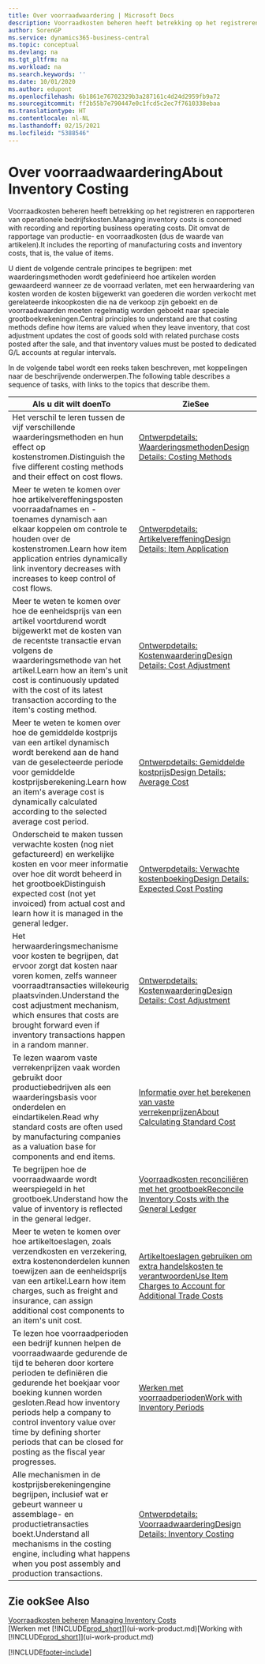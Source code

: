 ```yaml
---
title: Over voorraadwaardering | Microsoft Docs
description: Voorraadkosten beheren heeft betrekking op het registreren en rapporteren van operationele bedrijfskosten. Dit omvat de rapportage van productie- en voorraadkosten (dus de waarde van artikelen).
author: SorenGP
ms.service: dynamics365-business-central
ms.topic: conceptual
ms.devlang: na
ms.tgt_pltfrm: na
ms.workload: na
ms.search.keywords: ''
ms.date: 10/01/2020
ms.author: edupont
ms.openlocfilehash: 6b1861e76702329b3a287161c4d24d2959fb9a72
ms.sourcegitcommit: ff2b55b7e790447e0c1fcd5c2ec7f7610338ebaa
ms.translationtype: HT
ms.contentlocale: nl-NL
ms.lasthandoff: 02/15/2021
ms.locfileid: "5388546"
---
```

# <a name="about-inventory-costing"></a><span data-ttu-id="1a7a3-104">Over voorraadwaardering</span><span class="sxs-lookup"><span data-stu-id="1a7a3-104">About Inventory Costing</span></span>
<span data-ttu-id="1a7a3-105">Voorraadkosten beheren heeft betrekking op het registreren en rapporteren van operationele bedrijfskosten.</span><span class="sxs-lookup"><span data-stu-id="1a7a3-105">Managing inventory costs is concerned with recording and reporting business operating costs.</span></span> <span data-ttu-id="1a7a3-106">Dit omvat de rapportage van productie- en voorraadkosten (dus de waarde van artikelen).</span><span class="sxs-lookup"><span data-stu-id="1a7a3-106">It includes the reporting of manufacturing costs and inventory costs, that is, the value of items.</span></span>  

 <span data-ttu-id="1a7a3-107">U dient de volgende centrale principes te begrijpen: met waarderingsmethoden wordt gedefinieerd hoe artikelen worden gewaardeerd wanneer ze de voorraad verlaten, met een herwaardering van kosten worden de kosten bijgewerkt van goederen die worden verkocht met gerelateerde inkoopkosten die na de verkoop zijn geboekt en de voorraadwaarden moeten regelmatig worden geboekt naar speciale grootboekrekeningen.</span><span class="sxs-lookup"><span data-stu-id="1a7a3-107">Central principles to understand are that costing methods define how items are valued when they leave inventory, that cost adjustment updates the cost of goods sold with related purchase costs posted after the sale, and that inventory values must be posted to dedicated G/L accounts at regular intervals.</span></span>  

 <span data-ttu-id="1a7a3-108">In de volgende tabel wordt een reeks taken beschreven, met koppelingen naar de beschrijvende onderwerpen.</span><span class="sxs-lookup"><span data-stu-id="1a7a3-108">The following table describes a sequence of tasks, with links to the topics that describe them.</span></span>   

|<span data-ttu-id="1a7a3-109">**Als u dit wilt doen**</span><span class="sxs-lookup"><span data-stu-id="1a7a3-109">**To**</span></span>|<span data-ttu-id="1a7a3-110">**Zie**</span><span class="sxs-lookup"><span data-stu-id="1a7a3-110">**See**</span></span>|  
|------------|-------------|  
|<span data-ttu-id="1a7a3-111">Het verschil te leren tussen de vijf verschillende waarderingsmethoden en hun effect op kostenstromen.</span><span class="sxs-lookup"><span data-stu-id="1a7a3-111">Distinguish the five different costing methods and their effect on cost flows.</span></span>|[<span data-ttu-id="1a7a3-112">Ontwerpdetails: Waarderingsmethoden</span><span class="sxs-lookup"><span data-stu-id="1a7a3-112">Design Details: Costing Methods</span></span>](design-details-costing-methods.md)|  
|<span data-ttu-id="1a7a3-113">Meer te weten te komen over hoe artikelvereffeningsposten voorraadafnames en -toenames dynamisch aan elkaar koppelen om controle te houden over de kostenstromen.</span><span class="sxs-lookup"><span data-stu-id="1a7a3-113">Learn how item application entries dynamically link inventory decreases with increases to keep control of cost flows.</span></span>|[<span data-ttu-id="1a7a3-114">Ontwerpdetails: Artikelvereffening</span><span class="sxs-lookup"><span data-stu-id="1a7a3-114">Design Details: Item Application</span></span>](design-details-item-application.md)|  
|<span data-ttu-id="1a7a3-115">Meer te weten te komen over hoe de eenheidsprijs van een artikel voortdurend wordt bijgewerkt met de kosten van de recentste transactie ervan volgens de waarderingsmethode van het artikel.</span><span class="sxs-lookup"><span data-stu-id="1a7a3-115">Learn how an item's unit cost is continuously updated with the cost of its latest transaction according to the item's costing method.</span></span>|[<span data-ttu-id="1a7a3-116">Ontwerpdetails: Kostenwaardering</span><span class="sxs-lookup"><span data-stu-id="1a7a3-116">Design Details: Cost Adjustment</span></span>](design-details-cost-adjustment.md)|  
|<span data-ttu-id="1a7a3-117">Meer te weten te komen over hoe de gemiddelde kostprijs van een artikel dynamisch wordt berekend aan de hand van de geselecteerde periode voor gemiddelde kostprijsberekening.</span><span class="sxs-lookup"><span data-stu-id="1a7a3-117">Learn how an item's average cost is dynamically calculated according to the selected average cost period.</span></span>|[<span data-ttu-id="1a7a3-118">Ontwerpdetails: Gemiddelde kostprijs</span><span class="sxs-lookup"><span data-stu-id="1a7a3-118">Design Details: Average Cost</span></span>](design-details-average-cost.md)|  
|<span data-ttu-id="1a7a3-119">Onderscheid te maken tussen verwachte kosten (nog niet gefactureerd) en werkelijke kosten en voor meer informatie over hoe dit wordt beheerd in het grootboek</span><span class="sxs-lookup"><span data-stu-id="1a7a3-119">Distinguish expected cost (not yet invoiced) from actual cost and learn how it is managed in the general ledger.</span></span>|[<span data-ttu-id="1a7a3-120">Ontwerpdetails: Verwachte kostenboeking</span><span class="sxs-lookup"><span data-stu-id="1a7a3-120">Design Details: Expected Cost Posting</span></span>](design-details-expected-cost-posting.md)|  
|<span data-ttu-id="1a7a3-121">Het herwaarderingsmechanisme voor kosten te begrijpen, dat ervoor zorgt dat kosten naar voren komen, zelfs wanneer voorraadtransacties willekeurig plaatsvinden.</span><span class="sxs-lookup"><span data-stu-id="1a7a3-121">Understand the cost adjustment mechanism, which ensures that costs are brought forward even if inventory transactions happen in a random manner.</span></span>|[<span data-ttu-id="1a7a3-122">Ontwerpdetails: Kostenwaardering</span><span class="sxs-lookup"><span data-stu-id="1a7a3-122">Design Details: Cost Adjustment</span></span>](design-details-cost-adjustment.md)|  
|<span data-ttu-id="1a7a3-123">Te lezen waarom vaste verrekenprijzen vaak worden gebruikt door productiebedrijven als een waarderingsbasis voor onderdelen en eindartikelen.</span><span class="sxs-lookup"><span data-stu-id="1a7a3-123">Read why standard costs are often used by manufacturing companies as a valuation base for components and end items.</span></span>|[<span data-ttu-id="1a7a3-124">Informatie over het berekenen van vaste verrekenprijzen</span><span class="sxs-lookup"><span data-stu-id="1a7a3-124">About Calculating Standard Cost</span></span>](finance-about-calculating-standard-cost.md)|  
|<span data-ttu-id="1a7a3-125">Te begrijpen hoe de voorraadwaarde wordt weerspiegeld in het grootboek.</span><span class="sxs-lookup"><span data-stu-id="1a7a3-125">Understand how the value of inventory is reflected in the general ledger.</span></span>|[<span data-ttu-id="1a7a3-126">Voorraadkosten reconciliëren met het grootboek</span><span class="sxs-lookup"><span data-stu-id="1a7a3-126">Reconcile Inventory Costs with the General Ledger</span></span>](finance-how-to-post-inventory-costs-to-the-general-ledger.md)|  
|<span data-ttu-id="1a7a3-127">Meer te weten te komen over hoe artikeltoeslagen, zoals verzendkosten en verzekering, extra kostenonderdelen kunnen toewijzen aan de eenheidsprijs van een artikel.</span><span class="sxs-lookup"><span data-stu-id="1a7a3-127">Learn how item charges, such as freight and insurance, can assign additional cost components to an item's unit cost.</span></span>|[<span data-ttu-id="1a7a3-128">Artikeltoeslagen gebruiken om extra handelskosten te verantwoorden</span><span class="sxs-lookup"><span data-stu-id="1a7a3-128">Use Item Charges to Account for Additional Trade Costs</span></span>](payables-how-assign-item-charges.md)|  
|<span data-ttu-id="1a7a3-129">Te lezen hoe voorraadperioden een bedrijf kunnen helpen de voorraadwaarde gedurende de tijd te beheren door kortere perioden te definiëren die gedurende het boekjaar voor boeking kunnen worden gesloten.</span><span class="sxs-lookup"><span data-stu-id="1a7a3-129">Read how inventory periods help a company to control inventory value over time by defining shorter periods that can be closed for posting as the fiscal year progresses.</span></span>|[<span data-ttu-id="1a7a3-130">Werken met voorraadperioden</span><span class="sxs-lookup"><span data-stu-id="1a7a3-130">Work with Inventory Periods</span></span>](finance-how-to-work-with-inventory-periods.md)|  
|<span data-ttu-id="1a7a3-131">Alle mechanismen in de kostprijsberekeningengine begrijpen, inclusief wat er gebeurt wanneer u assemblage- en productietransacties boekt.</span><span class="sxs-lookup"><span data-stu-id="1a7a3-131">Understand all mechanisms in the costing engine, including what happens when you post assembly and production transactions.</span></span>|[<span data-ttu-id="1a7a3-132">Ontwerpdetails: Voorraadwaardering</span><span class="sxs-lookup"><span data-stu-id="1a7a3-132">Design Details: Inventory Costing</span></span>](design-details-inventory-costing.md)|  

## <a name="see-also"></a><span data-ttu-id="1a7a3-133">Zie ook</span><span class="sxs-lookup"><span data-stu-id="1a7a3-133">See Also</span></span>
<span data-ttu-id="1a7a3-134">[Voorraadkosten beheren](finance-manage-inventory-costs.md)  </span><span class="sxs-lookup"><span data-stu-id="1a7a3-134">[Managing Inventory Costs](finance-manage-inventory-costs.md)  </span></span>  
<span data-ttu-id="1a7a3-135">[Werken met [!INCLUDE[prod_short](includes/prod_short.md)]](ui-work-product.md)</span><span class="sxs-lookup"><span data-stu-id="1a7a3-135">[Working with [!INCLUDE[prod_short](includes/prod_short.md)]](ui-work-product.md)</span></span>


[!INCLUDE[footer-include](includes/footer-banner.md)]